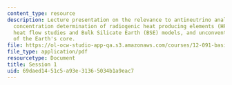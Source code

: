 ```yaml
---
content_type: resource
description: Lecture presentation on the relevance to antineutrino analysis of global
  concentration determination of radiogenic heat producing elements (HPE) by terrestrial
  heat flow studies and Bulk Silicate Earth (BSE) models, and unconventional models
  of the Earth's core.
file: https://ol-ocw-studio-app-qa.s3.amazonaws.com/courses/12-091-basics-of-analysis-with-antineutrinos-from-heat-producing-elements-k-u-th-in-the-earth-january-iap-2010/69daed1451c5a93e31365034b1a9eac7_MIT12_091IAP10_lec1.pdf
file_type: application/pdf
resourcetype: Document
title: Session 1
uid: 69daed14-51c5-a93e-3136-5034b1a9eac7
---
```


